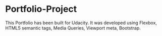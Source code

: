 # Portfolio-Project
This Portfolio has been built for Udacity. It was developed using Flexbox, HTML5 semantic tags, Media Queries, Viewport meta, Bootstrap. 
